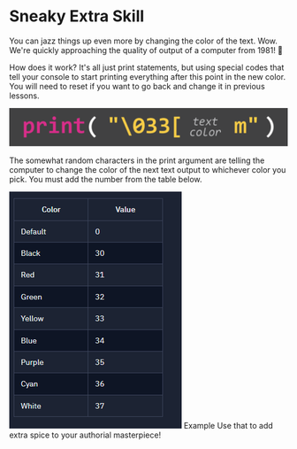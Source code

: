 # Sneaky Extra Skill
You can jazz things up even more by changing the color of the text. Wow. We're quickly approaching the quality of output of a computer from 1981! 😬

How does it work?
It's all just print statements, but using special codes that tell your console to start printing everything after this point in the new color.
You will need to reset if you want to go back and change it in previous lessons.


 ![image](image.png)

The somewhat random characters in the print argument are telling the computer to change the color of the next text output to whichever color you pick.
You must add the number from the table below.


![image](image_2.png)
Example
Use that to add extra spice to your authorial masterpiece!